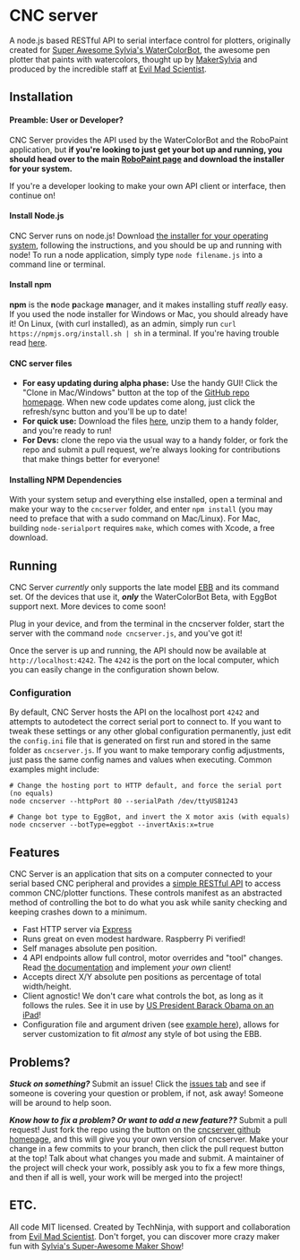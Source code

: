 CNC server
=========
A node.js based RESTful API to serial interface control for plotters, originally
created for [Super Awesome Sylvia's WaterColorBot](http://watercolorbot.com),
the awesome pen plotter that paints with watercolors, thought up by
[MakerSylvia](http://twitter.com/makersylvia) and produced by the incredible
staff at [Evil Mad Scientist](http://http://www.evilmadscientist.com).

## Installation

#### Preamble: User or Developer?
CNC Server provides the API used by the WaterColorBot and the RoboPaint
application, but **if you're looking to just get your bot up and running, you
should head over to the main
[RoboPaint page](http://github.com/evil-mad/robopaint) and download the installer
for your system.**

If you're a developer looking to make your own API client or interface, then
continue on!

#### Install Node.js
CNC Server runs on node.js!  Download
[the installer for your operating system](http://nodejs.org/download), following
the instructions, and you should be up and running with node! To run a node
application, simply type `node filename.js` into a command line or terminal.

#### Install npm
**npm** is the **n**ode **p**ackage **m**anager, and it makes installing stuff
*really* easy. If you used the node installer for Windows or Mac, you should
already have it! On Linux, (with curl installed), as an admin, simply run
`curl https://npmjs.org/install.sh | sh` in a terminal. If you're having
trouble read [here](https://npmjs.org/doc/README.html).

#### CNC server files
 * **For easy updating during alpha phase:** Use the handy GUI! Click the
"Clone in Mac/Windows" button at the top of the
[GitHub repo homepage](https://github.com/techninja/cncserver). When new code
updates come along, just click the refresh/sync button and you'll be up to date!
 * **For quick use:** Download the files
[here](https://github.com/techninja/cncserver/archive/master.zip), unzip them to
a handy folder, and you're ready to run!
 * **For Devs:** clone the repo via the usual way to a handy folder, or fork the
repo and submit a pull request, we're always looking for contributions that make
things better for everyone!

#### Installing NPM Dependencies
With your system setup and everything else installed, open a terminal and make your
way to the `cncserver` folder, and enter `npm install` (you may need to preface
that with a sudo command on Mac/Linux). For Mac, building `node-serialport`
requires `make`, which comes with Xcode, a free download.

## Running
CNC Server *currently* only supports the late model
[EBB](http://www.schmalzhaus.com/EBB/) and its command set. Of the devices that
use it, ***only*** the WaterColorBot Beta, with EggBot support next. More
devices to come soon!

Plug in your device, and from the terminal in the cncserver folder, start the
server with the command `node cncserver.js`, and you've got it!

Once the server is up and running, the API should now be available at
`http://localhost:4242`. The `4242` is the port on the local computer, which you
can easily change in the configuration shown below.

### Configuration
By default, CNC Server hosts the API on the localhost port `4242`
and attempts to autodetect the correct serial port to connect to. If you want to
tweak these settings or any other global configuration permanently, just edit
the `config.ini` file that is generated on first run and stored in the same
folder as `cncserver.js`. If you want to make temporary config adjustments, just
pass the same config names and values when executing. Common examples might
include:
```
# Change the hosting port to HTTP default, and force the serial port (no equals)
node cncserver --httpPort 80 --serialPath /dev/ttyUSB1243

# Change bot type to EggBot, and invert the X motor axis (with equals)
node cncserver --botType=eggbot --invertAxis:x=true
```

## Features

CNC Server is an application that sits on a computer connected to your serial
based CNC peripheral and provides a [simple RESTful API](API.md) to access
common CNC/plotter functions. These controls manifest as an abstracted method of
controlling the bot to do what you ask while sanity checking and keeping crashes
down to a minimum.

 * Fast HTTP server via [Express](http://expressjs.com)
 * Runs great on even modest hardware. Raspberry Pi verified!
 * Self manages absolute pen position.
 * 4 API endpoints allow full control, motor overrides and "tool" changes.
Read [the documentation](API.md) and implement *your own* client!
 * Accepts direct X/Y absolute pen positions as percentage of total width/height.
 * Client agnostic! We don't care what controls the bot, as long as it follows
the rules. See it in use by [US President Barack Obama on an iPad](http://www.youtube.com/watch?v=2HfgGDOZPCQ&feature=player_embedded#t=1992s)!
 * Configuration file and argument driven (see
[example here](machine_types/watercolorbot.ini)), allows for server
customization to fit *almost* any style of bot using the EBB.

## Problems?
***Stuck on something?*** Submit an issue! Click the
[issues tab](https://github.com/techninja/cncserver/issues) and see if someone
is covering your question or problem, if not, ask away! Someone will be around
to help soon.

***Know how to fix a problem? Or want to add a new feature??*** Submit a pull
request! Just fork the repo using the button on the
[cncserver github homepage](https://github.com/techninja/cncserver), and this
will give you your own version of cncserver. Make your change in a few commits
to your branch, then click the pull request button at the top! Talk about what
changes you made and submit. A maintainer of the project will check your work,
possibly ask you to fix a few more things, and then if all is well, your work
will be merged into the project!

## ETC.

All code MIT licensed. Created by TechNinja, with support and collaboration from
[Evil Mad Scientist](http://evilmadscientist.com). Don't forget, you can
discover more crazy maker fun with
[Sylvia's Super-Awesome Maker Show](http://sylviashow.com)!
